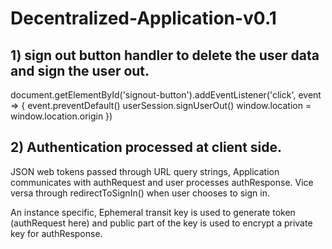 # Decentralized-Application-v0.1

## 1) sign out button handler to delete the user data and sign the user out.

document.getElementById('signout-button').addEventListener('click', event => {
    event.preventDefault()
    userSession.signUserOut()
    window.location = window.location.origin
  })
## 2) Authentication processed at client side.

JSON web tokens passed through URL query strings, Application communicates with authRequest and  user processes authResponse. Vice versa through redirectToSignIn() when user chooses to sign in.

An instance specific, Ephemeral transit key is used to generate token (authRequest here) and public part of the key is used to encrypt a private key for authResponse.
